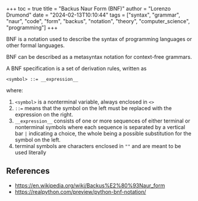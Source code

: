 +++
toc = true
title = "Backus Naur Form (BNF)"
author = "Lorenzo Drumond"
date = "2024-02-13T10:10:44"
tags = ["syntax",  "grammar",  "naur",  "code",  "form",  "backus",  "notation",  "theory",  "computer_science",  "programming"]
+++


BNF is a notation used to describe the syntax of programming languages or other formal languages.

BNF can be described as a metasyntax notation for context-free grammars.

A BNF specification is a set of derivation rules, written as

```bnf
<symbol> ::= __expression__
```

where:

1. `<symbol>` is a nonterminal variable, always enclosed in `<>`
2. `::=` means that the symbol on the left must be replaced with the expression on the right.
3. `__expression__` consists of one or more sequences of either terminal or nonterminal symbols where each sequence is separated by a vertical bar `|` indicating a choice, the whole being a possible substitution for the symbol on the left.
4. terminal symbols are characters enclosed in `""` and are meant to be used literally

## References
- https://en.wikipedia.org/wiki/Backus%E2%80%93Naur_form
- https://realpython.com/preview/python-bnf-notation/
